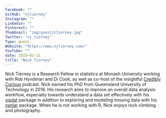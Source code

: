 ```yaml
---
Facebook: ""
GitHub: "njtierney"
Instagram: ""
Linkedin: ""
Pinterest: ""
Thumbnail: "img/guest/ntierney.jpg"
Twitter: "nj_tierney"
Type: guest
Website: "https://www.njtierney.com/"
YouTube: ""
date: 2019-01-21
title: "Nick Tierney"
---
```


Nick Tierney is a Research Fellow in statistics at Monash University working with Rob Hyndman and Di Cook, as well as co-host of the insightful [Credibly Curious](https://soundcloud.com/crediblycurious) podcast. Nick earned his PhD from Queensland University of Technology in 2018. His research aims to improve an overall data analysis workflow, especially towards understand a data set effectively with his [visdat](http://visdat.njtierney.com/) package in addition to exploring and modeling missing data with his [naniar](http://naniar.njtierney.com/) package. When he is not working with R, Nick enjoys rock climbing and photography.